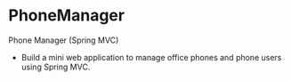 # PhoneManager
Phone Manager (Spring MVC)

- Build a mini web application to manage office phones and phone users using Spring MVC.
